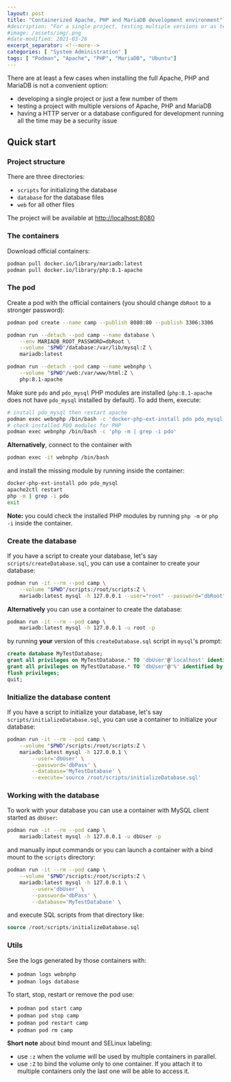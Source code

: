 ```yaml
---
layout: post
title: "Containerized Apache, PHP and MariaDB development environment"
#description: "For a single project, testing multiple versions or as temporary solution to a full installation of Apache, PHP and MariaDB"
#image: /assets/img/.png
#date-modified: 2021-03-26
excerpt_separator: <!--more-->
categories: [ "System Administration" ]
tags: [ "Podman", "Apache", "PHP", "MariaDB", "Ubuntu"]
---
```


There are at least a few cases when installing the full Apache, PHP and MariaDB is not a convenient option:

- developing a single project or just a few number of them
- testing a project with multiple versions of Apache, PHP and MariaDB
- having a HTTP server or a database configured for development running all the time may be a security issue 

## Quick start

### Project structure

There are three directories:

- `scripts` for initializing the database
- `database` for the database files
- `web` for all other files

The project will be available at [http://localhost:8080](http://localhost:8080)

### The containers

Download official containers:

```sh
podman pull docker.io/library/mariadb:latest
podman pull docker.io/library/php:8.1-apache
```

### The pod

Create a pod with the official containers (you should change `dbRoot` to a stronger password):

```sh
podman pod create --name camp --publish 8080:80 --publish 3306:3306

podman run --detach --pod camp --name database \
    --env MARIADB_ROOT_PASSWORD=dbRoot \
    --volume "$PWD"/database:/var/lib/mysql:Z \
    mariadb:latest

podman run --detach --pod camp --name webnphp \
    --volume "$PWD"/web:/var/www/html:Z \
    php:8.1-apache
```

Make sure `pdo` and `pdo_mysql` PHP modules are installed (`php:8.1-apache` does not have `pdo_mysql` installed by default). To add them, execute:

```sh
# install pdo_mysql then restart apache
podman exec webnphp /bin/bash -c 'docker-php-ext-install pdo pdo_mysql; apache2ctl restart'
# check installed PDO modules for PHP
podman exec webnphp /bin/bash -c 'php -m | grep -i pdo'
```

**Alternatively**, connect to the container with

```sh
podman exec -it webnphp /bin/bash
```

and install the missing module by running inside the container:

```sh
docker-php-ext-install pdo pdo_mysql
apache2ctl restart
php -m | grep -i pdo
exit
```

**Note:** you could check the installed PHP modules by running `php -m` or `php -i` inside the container.

### Create the database

If you have a script to create your database, let's say `scripts/createDatabase.sql`, you can use a container to create your database:

```sh
podman run -it --rm --pod camp \
    --volume "$PWD"/scripts:/root/scripts:Z \
    mariadb:latest mysql -h 127.0.0.1 --user="root" --password="dbRoot" --execute='source /root/scripts/createDatabase.sql'
```

**Alternatively** you can use a container to create the database:

```sh
podman run -it --rm --pod camp \
    mariadb:latest mysql -h 127.0.0.1 -u root -p
```

by running **your** version of this `createDatabase.sql` script in `mysql`'s prompt:

```sql
create database MyTestDatabase;
grant all privileges on MyTestDatabase.* TO 'dbUser'@'localhost' identified by 'dbPass';
grant all privileges on MyTestDatabase.* TO 'dbUser'@'%' identified by 'dbPass';
flush privileges;
quit;
```

### Initialize the database content

If you have a script to initialize your database, let's say `scripts/initializeDatabase.sql`, you can use a container to initialize your database:

```sh
podman run -it --rm --pod camp \
    --volume "$PWD"/scripts:/root/scripts:Z \
    mariadb:latest mysql -h 127.0.0.1 \
        --user='dbUser' \
        --password='dbPass' \
        --database='MyTestDatabase' \
        --execute='source /root/scripts/initializeDatabase.sql'
```

### Working with the database

To work with your database you can use a container with MySQL client started as `dbUser`:

```sh
podman run -it --rm --pod camp \
    mariadb:latest mysql -h 127.0.0.1 -u dbUser -p
```

and manually input commands or you can launch a container with a bind mount to the `scripts` directory:

```sh
podman run -it --rm --pod camp \
    --volume "$PWD"/scripts:/root/scripts:Z \
    mariadb:latest mysql -h 127.0.0.1 \
        --user='dbUser' \
        --password='dbPass' \
        --database='MyTestDatabase' \
```

and execute SQL scripts from that directory like:

```sql
source /root/scripts/initializeDatabase.sql
```

### Utils

See the logs generated by those containers with:

- `podman logs webnphp`
- `podman logs database`

To start, stop, restart or remove the pod use:

- `podman pod start camp`
- `podman pod stop camp`
- `podman pod restart camp`
- `podman pod rm camp`

**Short note** about bind mount and SELinux labeling:

- use `:z` when the volume will be used by multiple containers in parallel.
- use `:Z` to bind the volume only to one container. If you attach it to multiple containers only the last one will be able to access it.
